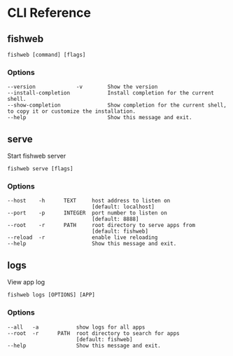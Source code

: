 # CLI Reference

## fishweb

```
fishweb [command] [flags]
```

### Options

```
--version             -v        Show the version
--install-completion            Install completion for the current shell.
--show-completion               Show completion for the current shell, to copy it or customize the installation.
--help                          Show this message and exit.
```

## serve

Start fishweb server

```
fishweb serve [flags]
```

### Options

```
--host    -h      TEXT     host address to listen on
                           [default: localhost]
--port    -p      INTEGER  port number to listen on
                           [default: 8888]
--root    -r      PATH     root directory to serve apps from
                           [default: fishweb]
--reload  -r               enable live reloading
--help                     Show this message and exit.
```

## logs

View app log

```
fishweb logs [OPTIONS] [APP]
```

### Options

```
--all   -a            show logs for all apps
--root  -r      PATH  root directory to search for apps
                      [default: fishweb]
--help                Show this message and exit.
```
